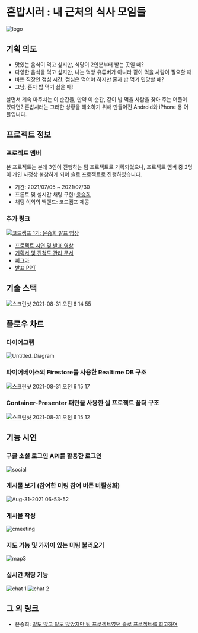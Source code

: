 # 혼밥시러 : 내 근처의 식사 모임들

![logo](https://user-images.githubusercontent.com/71304578/131406481-fadacb47-cb94-4879-a163-b2d7648eb34d.png)

## 기획 의도

- 맛있는 음식이 먹고 싶지만, 식당이 2인분부터 받는 곳일 때?
- 다양한 음식을 먹고 싶지만, 나는 먹방 유튜버가 아니라 같이 먹을 사람이 필요할 때
- 바쁜 직장인 점심 시간, 점심은 먹어야 하지만 혼자 밥 먹기 민망할 때?
- 그냥, 혼자 밥 먹기 싫을 때!

살면서 계속 마주치는 이 순간들, 만약 이 순간, 같이 밥 먹을 사람을 찾아 주는 어플이 있다면? 혼밥시러는 그러한 상황을 해소하기 위해 만들어진 Android와 iPhone 용 어플입니다.

## 프로젝트 정보

### 프로젝트 멤버

본 프로젝트는 본래 3인이 진행하는 팀 프로젝트로 기획되었으나, 프로젝트 멤버 중 2명이 개인 사정상 불참하게 되어 솔로 프로젝트로 진행하였습니다.

- 기간: 2021/07/05 ~ 2021/07/30
- 프론트 및 실시간 채팅 구현: [윤승희](velog.io/@blissful-y0)
- 채팅 이외의 백엔드: 코드캠프 제공

### 추가 링크

[![코드캠프 1기: 윤승희 발표 영상](http://img.youtube.com/vi/XCfwBy6kJdY/0.jpg)](https://www.youtube.com/watch?v=XCfwBy6kJdY)

- [프로젝트 시연 및 발표 영상](https://www.youtube.com/watch?v=XCfwBy6kJdY)
- [기획서 및 진척도 관리 문서](https://wistful-search-692.notion.site/a1f8752720ac42d48cab79aceca3f2e3)
- [피그마](https://www.figma.com/file/Ex93aivqLomyn2zm2lEcRd/%ED%98%BC%EB%B0%A5%EC%8B%9C%EB%9F%AC?node-id=0%3A1)
- [발표 PPT](https://docs.google.com/presentation/d/10284bbABhoPP5Sae3asHdg9Vgl_LszyTTVACM5NRiOY/edit?usp=sharing)

## 기술 스택

![스크린샷 2021-08-31 오전 6 14 55](https://user-images.githubusercontent.com/71304578/131406665-9a546144-7856-4134-b7f4-35344f8f0888.png)

## 플로우 차트

### 다이어그램

![Untitled_Diagram](https://user-images.githubusercontent.com/71304578/131408882-f993cacb-4474-43a3-b488-aef983a10491.png)

### 파이어베이스의 Firestore를 사용한 Realtime DB 구조

![스크린샷 2021-08-31 오전 6 15 17](https://user-images.githubusercontent.com/71304578/131406650-6384550e-8b87-4f49-b319-4b0430bfda02.png)

### Container-Presenter 패턴을 사용한 실 프로젝트 폴더 구조

![스크린샷 2021-08-31 오전 6 15 12](https://user-images.githubusercontent.com/71304578/131406661-d0fdfb38-14f2-476c-acdd-1b91c4f9c59b.png)

## 기능 시연

### 구글 소셜 로그인 API를 활용한 로그인

![social](https://user-images.githubusercontent.com/71304578/131409929-848c1a06-a643-401d-a69e-5469330b03a2.gif)

### 게시물 보기 (참여한 미팅 참여 버튼 비활성화)

![Aug-31-2021 06-53-52](https://user-images.githubusercontent.com/71304578/131410962-b1cc0d24-4bbe-4644-9c84-9d8c58c4575e.gif)

### 게시물 작성

![cmeeting](https://user-images.githubusercontent.com/71304578/131410527-c0b07695-ea3a-4e0f-b253-80e579ac296d.gif)

### 지도 기능 및 가까이 있는 미팅 불러오기

![map3](https://user-images.githubusercontent.com/71304578/131410769-beea02c0-8338-4d77-accd-4afbea629286.gif)

### 실시간 채팅 기능

![chat 1](https://user-images.githubusercontent.com/71304578/131406691-39ed9548-d5f9-409f-998a-613784e69143.gif)
![chat 2](https://user-images.githubusercontent.com/71304578/131406758-771861d9-a74c-49e4-99ed-8887e56b3a72.gif)

## 그 외 링크

- 윤승희: [말도 많고 탈도 많았지만 팀 프로젝트였던 솔로 프로젝트를 회고하며](https://velog.io/@blissful-y0/%ED%9A%8C%EA%B3%A0-%EB%A7%81%ED%81%AC)
